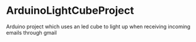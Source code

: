 # ArduinoLightCubeProject
Arduino project which uses an led cube to light up when receiving incoming emails through gmail
